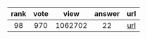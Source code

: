 
| rank | vote | view | answer | url |
|:-:|:-:|:-:|:-:|:-:|
|98|970|1062702|22| [url](http://stackoverflow.com/questions/9573244/most-elegant-way-to-check-if-the-string-is-empty-in-python) |

